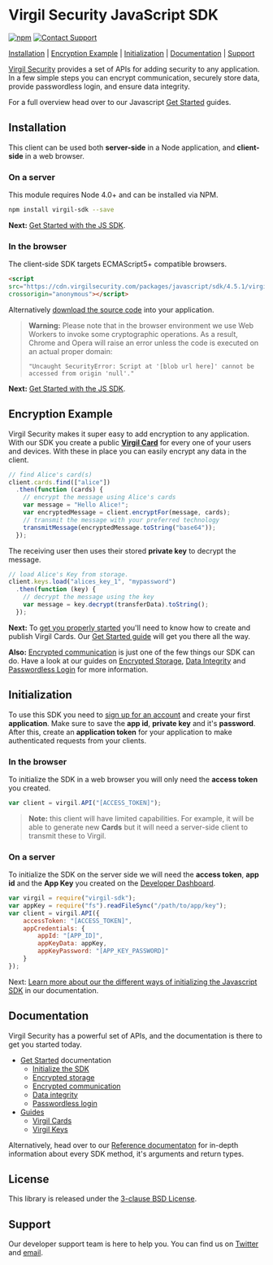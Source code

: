 # Virgil Security JavaScript SDK
[![npm](https://img.shields.io/npm/v/virgil-sdk.svg)][npmjs]
[![Contact Support](https://img.shields.io/badge/contact-support-yellow.svg)][support]

[Installation](#installation) | [Encryption Example](#encryption-example) | [Initialization](#initialization) | [Documentation](#documentation) | [Support](#support)

[Virgil Security](https://virgilsecurity.com) provides a set of APIs for adding security to any application. In a few simple steps you can encrypt communication, securely store data, provide passwordless login, and ensure data integrity.

For a full overview head over to our Javascript [Get Started][js_getstarted] guides.

## Installation

This client can be used both __server-side__ in a Node application, and __client-side__ in a web browser.

### On a server

This module requires Node 4.0+ and can be installed via NPM.

```sh
npm install virgil-sdk --save
```

__Next:__ [Get Started with the JS SDK][js_getstarted].

### In the browser

The client-side SDK targets ECMAScript5+ compatible browsers.

```html
<script
src="https://cdn.virgilsecurity.com/packages/javascript/sdk/4.5.1/virgil-sdk.min.js"
crossorigin="anonymous"></script>
```

Alternatively [download the source code](https://github.com/VirgilSecurity/virgil-sdk-javascript/releases) into your application.

> __Warning:__
> Please note that in the browser environment we use Web Workers
to invoke some cryptographic operations. As a result, Chrome and Opera will raise an error unless the code is executed on an actual proper domain:
>
> `"Uncaught SecurityError: Script at '[blob url here]' cannot be accessed from origin 'null'."`

__Next:__ [Get Started with the JS SDK][js_getstarted].

## Encryption Example

Virgil Security makes it super easy to add encryption to any application. With our SDK you create a public [__Virgil Card__][glossary_virgil_card] for every one of your users and devices. With these in place you can easily encrypt any data in the client.

```js
// find Alice's card(s)
client.cards.find(["alice"])
  .then(function (cards) {
    // encrypt the message using Alice's cards
    var message = "Hello Alice!";
    var encryptedMessage = client.encryptFor(message, cards);
    // transmit the message with your preferred technology
    transmitMessage(encryptedMessage.toString("base64"));
  });
```

The receiving user then uses their stored __private key__ to decrypt the message.


```js
// load Alice's Key from storage.
client.keys.load("alices_key_1", "mypassword")
  .then(function (key) {
    // decrypt the message using the key
    var message = key.decrypt(transferData).toString();
  });
```

__Next:__ To [get you properly started][_guides_virgil_cards] you'll need to know how to create and publish Virgil Cards. Our [Get Started guide][_guides_virgil_cards] will get you there all the way.

__Also:__ [Encrypted communication][js_getstarted_encrypted_comms] is just one of the few things our SDK can do. Have a look at our guides on  [Encrypted Storage][js_getstarted_storage], [Data Integrity][js_getstarted_data_integrity] and [Passwordless Login][js_getstarted_passwordless_login] for more information.


## Initialization

To use this SDK you need to [sign up for an account](https://developer.virgilsecurity.com/account/signup) and create your first __application__. Make sure to save the __app id__, __private key__ and it's __password__. After this, create an __application token__ for your application to make authenticated requests from your clients.

### In the browser

To initialize the SDK in a web browser you will only need the __access token__ you created.

```js
var client = virgil.API("[ACCESS_TOKEN]");
```

> __Note:__ this client will have limited capabilities. For example, it will be able to generate new __Cards__ but it will need a server-side client to transmit these to Virgil.

### On a server

To initialize the SDK on the server side we will need the __access token__, __app id__ and the __App Key__ you created on the [Developer Dashboard](https://developer.virgilsecurity.com/account/dashboard).

```javascript
var virgil = require("virgil-sdk");
var appKey = require("fs").readFileSync("/path/to/app/key");
var client = virgil.API({
    accessToken: "[ACCESS_TOKEN]",
    appCredentials: {
        appId: "[APP_ID]",
        appKeyData: appKey,
        appKeyPassword: "[APP_KEY_PASSWORD]"
    }
});
```

Next: [Learn more about our the different ways of initializing the Javascript SDK][js_guides_initialization] in our documentation.

## Documentation

Virgil Security has a powerful set of APIs, and the documentation is there to get you started today.

* [Get Started][js_getstarted] documentation
  * [Initialize the SDK][js_guides_initialize_root]
  * [Encrypted storage][js_getstarted_storage]
  * [Encrypted communication][js_getstarted_encrypted_comms]
  * [Data integrity][js_getstarted_data_integrity]
  * [Passwordless login][js_getstarted_passwordless_login]
* [Guides][_guides]
  * [Virgil Cards][_guides_virgil_cards]
  * [Virgil Keys][_guides_virgil_keys]

Alternatively, head over to our [Reference documentaton](#reference_docs) for in-depth information about every SDK method, it's arguments and return types.

## License

This library is released under the [3-clause BSD License](LICENSE).

## Support

Our developer support team is here to help you. You can find us on [Twitter](https://twitter.com/virgilsecurity) and [email](support).

[support]: mailto:support@virgilsecurity.com
[js_getstarted]: https://developer.virgilsecurity.com/docs/javascript/get-started
[js_getstarted_encrypted_comms]: https://developer.virgilsecurity.com/docs/javascript/get-started/encrypted-communication
[js_getstarted_storage]: https://developer.virgilsecurity.com/docs/javascript/get-started/encrypted-storage
[js_getstarted_data_integrity]: https://developer.virgilsecurity.com/docs/javascript/get-started/data-integrity
[js_getstarted_passwordless_login]: https://developer.virgilsecurity.com/docs/javascript/get-started/passwordless-authentication
[js_guides_initialization]: https://developer.virgilsecurity.com/docs/javascript/guides/settings/install-sdk
[js_guides_initialize_root]: https://developer.virgilsecurity.com/docs/javascript/guides/settings/initialize-sdk-on-client
[_guides]: https://developer.virgilsecurity.com/docs/javascript/guides
[_guides_virgil_cards]: https://developer.virgilsecurity.com/docs/javascript/guides/virgil-card/creating
[_guides_virgil_keys]: https://developer.virgilsecurity.com/docs/javascript/guides/virgil-key/generating
[npmjs]: https://www.npmjs.com/package/virgil-sdk
[glossary_virgil_card]: https://developer.virgilsecurity.com/docs/references/glossary#virgil-card
